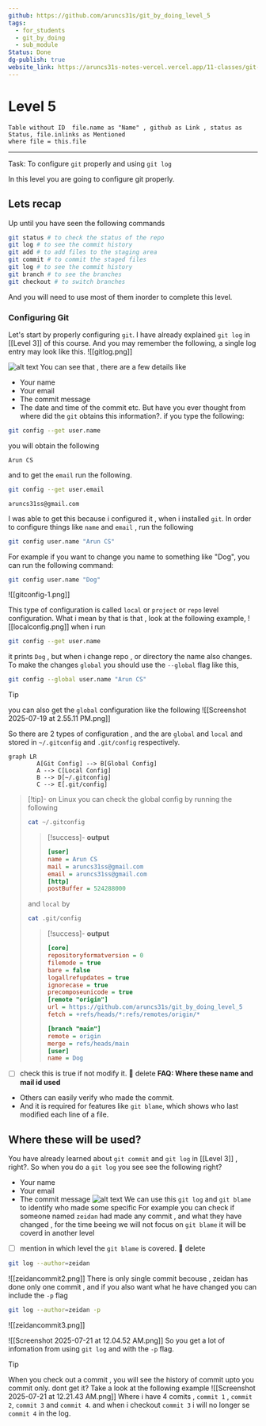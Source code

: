 ```yaml
---
github: https://github.com/aruncs31s/git_by_doing_level_5
tags:
  - for_students
  - git_by_doing
  - sub_module
Status: Done
dg-publish: true
website_link: https://aruncs31s-notes-vercel.vercel.app/11-classes/git-by-doing/level-5/
---
```

# Level 5 

```dataview
Table without ID  file.name as "Name" , github as Link , status as Status, file.inlinks as Mentioned
where file = this.file
```
---
Task: To configure `git` properly and using `git log`

In this level you are going to configure git properly.

## Lets recap 
Up until you have seen the following commands 
```bash
git status # to check the status of the repo 
git log # to see the commit history
git add # to add files to the staging area
git commit # to commit the staged files
git log # to see the commit history
git branch # to see the branches
git checkout # to switch branches
```
And you will need to use most of them inorder to complete this level. 
### Configuring Git
Let's start by properly configuring `git`. I have already explained `git log` in [[Level 3]] of this course. And you may remember the following, a single log entry may look like this. 
![[gitlog.png]]

![alt text](imgs_for_3/image-8.png)
You can see that , there are a few details like 
- Your name 
- Your email
- The commit message
- The date and time of the commit etc. 
But have you ever thought from where did the `git` obtains this information?.
if you type the following:
```bash
git config --get user.name
```
you will obtain the following
```
Arun CS
```
and to get the `email` run the following.
```bash 
git config --get user.email
```

```
aruncs31ss@gmail.com
```

I was able to get this because i configured it , when i installed `git`. 
In order to configure things like `name` and `email` , run the following

```bash
git config user.name "Arun CS"
```
For example if you want to change you name to something like "Dog", you can run the following command:
```bash
git config user.name "Dog"
```

![[gitconfig-1.png]]

This type of configuration is called `local` or `project` or `repo` level configuration. What i mean by that is that , look at the following example, 
![[localconfig.png]]
when i run 
```bash
git config --get user.name
```
it prints `Dog` , but when i change repo , or directory the name also changes. 
To make the changes `global` you should use the `--global` flag like this,

```bash
git config --global user.name "Arun CS"
```

>[!tip]
> you can also get the `global` configuration like the following
> ![[Screenshot 2025-07-19 at 2.55.11 PM.png]]

So there are 2 types of configuration , and the are `global` and `local` and stored in `~/.gitconfig` and `.git/config` respectively.
```mermaid
graph LR
		A[Git Config] --> B[Global Config]
		A --> C[Local Config]
		B --> D[~/.gitconfig]
		C --> E[.git/config]
```
>[!tip]- on Linux
>you can check the global config by running the following 
>```bash
>cat ~/.gitconfig
>```
>>[!success]- **output**
>>```ini
>>[user]
>>name = Arun CS
>>mail = aruncs31ss@gmail.com
>>email = aruncs31ss@gmail.com
>>[http]
>>postBuffer = 524288000
>>```
>and `local` by 
>```bash
>cat .git/config
>```
>>[!success]- **output**
>>```ini
>>[core]
>>repositoryformatversion = 0
>>filemode = true
>>bare = false
>>logallrefupdates = true
>>ignorecase = true
>>precomposeunicode = true
>>[remote "origin"]
>>url = https://github.com/aruncs31s/git_by_doing_level_5
>>fetch = +refs/heads/*:refs/remotes/origin/*
>>
>>[branch "main"]
>>remote = origin
>>merge = refs/heads/main
>>[user]
>> name = Dog
>>```

- [ ] check this is true if not modify it.  🏁 delete 
**FAQ: Where these name and mail id used**
- Others can easily verify who made the commit.
- And it is required for features like `git blame`, which shows who last modified each line of a file.


## Where these will be used?
You have already learned about `git commit` and `git log` in [[Level 3]] , right?. So when you do a `git log` you see see the following right?
- Your name 
- Your email
- The commit message 
![alt text](imgs_for_3/image-8.png)
We can use this `git log` and `git blame` to identify who made some specific 
For example you can check if someone named `zeidan` had made any commit , and what they have changed , for the time beeing we will not focus on `git blame` it will be coverd in another level
- [ ] mention in which level the `git blame` is covered. 🏁 delete  

```bash
git log --author=zeidan
```
![[zeidancommit2.png]]
There is only single commit becouse , zeidan has done only one commit , and if you also want what he have changed you can include the `-p` flag 
```bash
git log --author=zeidan -p
```
![[zeidancommit3.png]]


![[Screenshot 2025-07-21 at 12.04.52 AM.png]]
So you get a lot of infomation from using `git log` and with the `-p` flag.

> [!Tip]
> When you check out a commit , you will see the history of commit upto you commit only. dont get it? 
> Take a look at the following example
>![[Screenshot 2025-07-21 at 12.21.43 AM.png]]
> Where i have 4 comits , `commit 1` , `commit 2`, `commit 3` and `commit 4`.  and when i checkout `commit 3` i will no longer se `commit 4` in the log.

